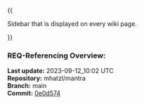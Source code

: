 {{
  
Sidebar that is displayed on every wiki page.

}}

### **REQ-Referencing Overview:**

**Last update:** 2023-09-12_10:02 UTC  
**Repository:** mhatzl/mantra  
**Branch:** main  
**Commit:** [0e0d574](https://github.com/mhatzl/mantra/commit/0e0d5748a80faee3642c2f60827709bbe3fa48b1)  
